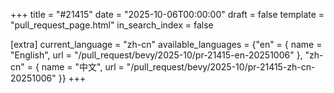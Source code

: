 +++
title = "#21415"
date = "2025-10-06T00:00:00"
draft = false
template = "pull_request_page.html"
in_search_index = false

[extra]
current_language = "zh-cn"
available_languages = {"en" = { name = "English", url = "/pull_request/bevy/2025-10/pr-21415-en-20251006" }, "zh-cn" = { name = "中文", url = "/pull_request/bevy/2025-10/pr-21415-zh-cn-20251006" }}
+++


